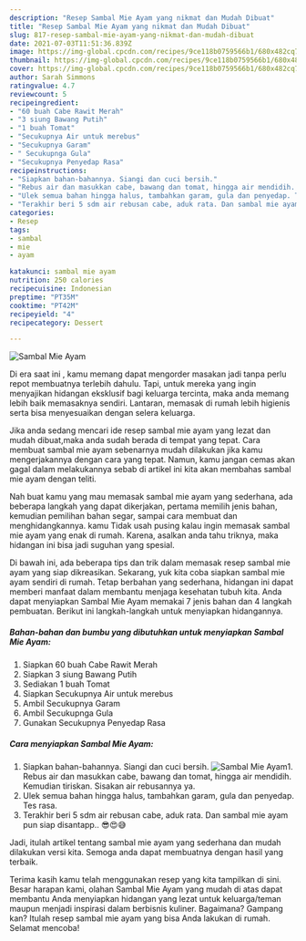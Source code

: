 ```yaml
---
description: "Resep Sambal Mie Ayam yang nikmat dan Mudah Dibuat"
title: "Resep Sambal Mie Ayam yang nikmat dan Mudah Dibuat"
slug: 817-resep-sambal-mie-ayam-yang-nikmat-dan-mudah-dibuat
date: 2021-07-03T11:51:36.839Z
image: https://img-global.cpcdn.com/recipes/9ce118b0759566b1/680x482cq70/sambal-mie-ayam-foto-resep-utama.jpg
thumbnail: https://img-global.cpcdn.com/recipes/9ce118b0759566b1/680x482cq70/sambal-mie-ayam-foto-resep-utama.jpg
cover: https://img-global.cpcdn.com/recipes/9ce118b0759566b1/680x482cq70/sambal-mie-ayam-foto-resep-utama.jpg
author: Sarah Simmons
ratingvalue: 4.7
reviewcount: 5
recipeingredient:
- "60 buah Cabe Rawit Merah"
- "3 siung Bawang Putih"
- "1 buah Tomat"
- "Secukupnya Air untuk merebus"
- "Secukupnya Garam"
- " Secukupnga Gula"
- "Secukupnya Penyedap Rasa"
recipeinstructions:
- "Siapkan bahan-bahannya. Siangi dan cuci bersih."
- "Rebus air dan masukkan cabe, bawang dan tomat, hingga air mendidih. Kemudian tiriskan. Sisakan air rebusannya ya."
- "Ulek semua bahan hingga halus, tambahkan garam, gula dan penyedap. Tes rasa."
- "Terakhir beri 5 sdm air rebusan cabe, aduk rata. Dan sambal mie ayam pun siap disantapp.. 😎😍😅"
categories:
- Resep
tags:
- sambal
- mie
- ayam

katakunci: sambal mie ayam 
nutrition: 250 calories
recipecuisine: Indonesian
preptime: "PT35M"
cooktime: "PT42M"
recipeyield: "4"
recipecategory: Dessert

---
```



![Sambal Mie Ayam](https://img-global.cpcdn.com/recipes/9ce118b0759566b1/680x482cq70/sambal-mie-ayam-foto-resep-utama.jpg)

Di era  saat ini , kamu memang dapat mengorder masakan jadi tanpa perlu repot membuatnya terlebih dahulu. Tapi, untuk mereka yang ingin menyajikan hidangan eksklusif bagi keluarga tercinta, maka anda memang lebih baik memasaknya sendiri. Lantaran, memasak di rumah lebih higienis serta bisa menyesuaikan dengan selera keluarga.

Jika anda sedang mencari ide resep sambal mie ayam yang lezat dan mudah dibuat,maka anda sudah berada di tempat yang tepat. Cara membuat sambal mie ayam  sebenarnya mudah dilakukan jika kamu mengerjakannya dengan cara yang tepat. Namun, kamu jangan cemas akan gagal dalam melakukannya 
sebab di artikel ini kita akan membahas sambal mie ayam dengan teliti.  



Nah buat kamu yang mau memasak sambal mie ayam yang sederhana, ada beberapa langkah yang dapat dikerjakan, pertama memilih jenis bahan, kemudian pemilihan bahan segar, sampai cara membuat dan menghidangkannya. kamu Tidak usah pusing kalau ingin memasak sambal mie ayam yang enak di rumah. Karena, asalkan anda  tahu triknya, maka hidangan ini bisa jadi suguhan yang spesial.

Di bawah ini, ada beberapa tips dan trik dalam memasak resep sambal mie ayam yang siap dikreasikan. Sekarang, yuk kita coba siapkan sambal mie ayam sendiri di rumah. Tetap berbahan yang sederhana, hidangan ini dapat memberi manfaat dalam membantu menjaga kesehatan tubuh kita. Anda dapat menyiapkan Sambal Mie Ayam memakai 7 jenis bahan dan 4 langkah pembuatan. Berikut ini langkah-langkah untuk menyiapkan hidangannya.

<!--inarticleads1-->

##### Bahan-bahan dan bumbu yang dibutuhkan untuk menyiapkan Sambal Mie Ayam:

1. Siapkan 60 buah Cabe Rawit Merah
1. Siapkan 3 siung Bawang Putih
1. Sediakan 1 buah Tomat
1. Siapkan Secukupnya Air untuk merebus
1. Ambil Secukupnya Garam
1. Ambil  Secukupnga Gula
1. Gunakan Secukupnya Penyedap Rasa




<!--inarticleads2-->

##### Cara menyiapkan Sambal Mie Ayam:

1. Siapkan bahan-bahannya. Siangi dan cuci bersih.
<img src="https://img-global.cpcdn.com/steps/17b96ab46df39936/160x128cq70/sambal-mie-ayam-langkah-memasak-1-foto.jpg" alt="Sambal Mie Ayam">1. Rebus air dan masukkan cabe, bawang dan tomat, hingga air mendidih. Kemudian tiriskan. Sisakan air rebusannya ya.
1. Ulek semua bahan hingga halus, tambahkan garam, gula dan penyedap. Tes rasa.
1. Terakhir beri 5 sdm air rebusan cabe, aduk rata. Dan sambal mie ayam pun siap disantapp.. 😎😍😅




Jadi, itulah artikel tentang  sambal mie ayam  yang sederhana dan mudah dilakukan versi kita. Semoga anda dapat membuatnya dengan hasil yang terbaik. 

Terima kasih kamu telah menggunakan resep yang kita tampilkan di sini. Besar harapan kami, olahan  Sambal Mie Ayam yang mudah di atas dapat membantu Anda menyiapkan hidangan yang lezat untuk keluarga/teman maupun menjadi inspirasi dalam berbisnis kuliner. Bagaimana? Gampang kan? Itulah resep sambal mie ayam yang bisa Anda lakukan di rumah. Selamat mencoba!

